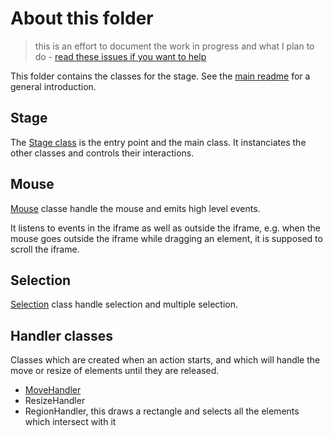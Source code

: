 # About this folder

> this is an effort to document the work in progress and what I plan to do - [read these issues if you want to help](https://github.com/lexoyo/stage/labels/ready)

This folder contains the classes for the stage. See the [main readme](../../../../) for a general introduction.

## Stage

The [Stage class](./index.js) is the entry point and the main class. It instanciates the other classes and controls their interactions.

## Mouse

[Mouse](./Mouse.js) classe handle the mouse and emits high level events.

It listens to events in the iframe as well as outside the iframe, e.g. when the mouse goes outside the iframe while dragging an element, it is supposed to scroll the iframe.

## Selection

[Selection](Selection.js) class handle selection and multiple selection.

## Handler classes

Classes which are created when an action starts, and which will handle the move or resize of elements until they are released.

* [MoveHandler](./MoveHandler.js)
* ResizeHandler
* RegionHandler, this draws a rectangle and selects all the elements which intersect with it

